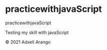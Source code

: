 # practicewithjavaScript
practicewithjavaScript

Testing my skill with javaScript

© 2021 Adxell Arango
